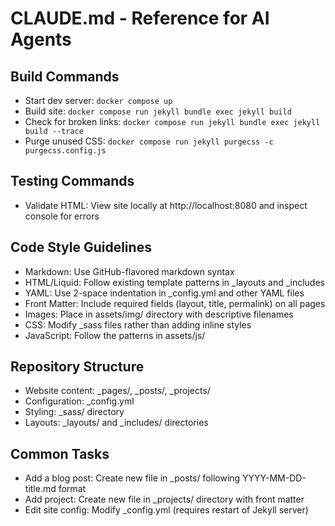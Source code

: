 # CLAUDE.md - Reference for AI Agents

## Build Commands
- Start dev server: `docker compose up`
- Build site: `docker compose run jekyll bundle exec jekyll build`
- Check for broken links: `docker compose run jekyll bundle exec jekyll build --trace`
- Purge unused CSS: `docker compose run jekyll purgecss -c purgecss.config.js`

## Testing Commands
- Validate HTML: View site locally at http://localhost:8080 and inspect console for errors

## Code Style Guidelines
- Markdown: Use GitHub-flavored markdown syntax
- HTML/Liquid: Follow existing template patterns in _layouts and _includes
- YAML: Use 2-space indentation in _config.yml and other YAML files
- Front Matter: Include required fields (layout, title, permalink) on all pages
- Images: Place in assets/img/ directory with descriptive filenames
- CSS: Modify _sass files rather than adding inline styles
- JavaScript: Follow the patterns in assets/js/

## Repository Structure
- Website content: _pages/, _posts/, _projects/
- Configuration: _config.yml
- Styling: _sass/ directory
- Layouts: _layouts/ and _includes/ directories

## Common Tasks
- Add a blog post: Create new file in _posts/ following YYYY-MM-DD-title.md format
- Add project: Create new file in _projects/ directory with front matter
- Edit site config: Modify _config.yml (requires restart of Jekyll server)